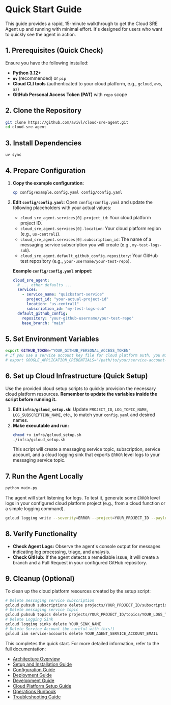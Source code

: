 # Quick Start Guide

This guide provides a rapid, 15-minute walkthrough to get the Cloud SRE Agent up and running with minimal effort. It's designed for users who want to quickly see the agent in action.

## 1. Prerequisites (Quick Check)

Ensure you have the following installed:

*   **Python 3.12+**
*   **`uv`** (recommended) or `pip`
*   **Cloud CLI tools** (authenticated to your cloud platform, e.g., `gcloud`, `aws`, `az`)
*   **GitHub Personal Access Token (PAT)** with `repo` scope

## 2. Clone the Repository

```bash
git clone https://github.com/avivl/cloud-sre-agent.git
cd cloud-sre-agent
```

## 3. Install Dependencies

```bash
uv sync
```

## 4. Prepare Configuration

1.  **Copy the example configuration:**
    ```bash
    cp config/example.config.yaml config/config.yaml
    ```
2.  **Edit `config/config.yaml`:**
    Open `config/config.yaml` and update the following placeholders with your actual values:
    *   `cloud_sre_agent.services[0].project_id`: Your cloud platform project ID.
    *   `cloud_sre_agent.services[0].location`: Your cloud platform region (e.g., `us-central1`).
    *   `cloud_sre_agent.services[0].subscription_id`: The name of a messaging service subscription you will create (e.g., `my-test-logs-sub`).
    *   `cloud_sre_agent.default_github_config.repository`: Your GitHub test repository (e.g., `your-username/your-test-repo`).

    **Example `config/config.yaml` snippet:**
    ```yaml
    cloud_sre_agent:
      # ... other defaults ...
      services:
        - service_name: "quickstart-service"
          project_id: "your-actual-project-id"
          location: "us-central1"
          subscription_id: "my-test-logs-sub"
      default_github_config:
        repository: "your-github-username/your-test-repo"
        base_branch: "main"
    ```

## 5. Set Environment Variables

```bash
export GITHUB_TOKEN="YOUR_GITHUB_PERSONAL_ACCESS_TOKEN"
# If you use a service account key file for cloud platform auth, you might also need:
# export GOOGLE_APPLICATION_CREDENTIALS="/path/to/your/service-account-key.json"
```

## 6. Set up Cloud Infrastructure (Quick Setup)

Use the provided cloud setup scripts to quickly provision the necessary cloud platform resources. **Remember to update the variables inside the script before running it.**

1.  **Edit `infra/gcloud_setup.sh`:** Update `PROJECT_ID`, `LOG_TOPIC_NAME`, `LOG_SUBSCRIPTION_NAME`, etc., to match your `config.yaml` and desired names.
2.  **Make executable and run:**
    ```bash
    chmod +x infra/gcloud_setup.sh
    ./infra/gcloud_setup.sh
    ```
    This script will create a messaging service topic, subscription, service account, and a cloud logging sink that exports `ERROR` level logs to your messaging service topic.

## 7. Run the Agent Locally

```bash
python main.py
```

The agent will start listening for logs. To test it, generate some `ERROR` level logs in your configured cloud platform project (e.g., from a cloud function or a simple logging command).

```bash
gcloud logging write --severity=ERROR --project=YOUR_PROJECT_ID --payload-type=json quickstart-log '{"message": "This is a test error from quickstart!"}'
```

## 8. Verify Functionality

*   **Check Agent Logs:** Observe the agent's console output for messages indicating log processing, triage, and analysis.
*   **Check GitHub:** If the agent detects a remediable issue, it will create a branch and a Pull Request in your configured GitHub repository.

## 9. Cleanup (Optional)

To clean up the cloud platform resources created by the setup script:

```bash
# Delete messaging service subscription
gcloud pubsub subscriptions delete projects/YOUR_PROJECT_ID/subscriptions/YOUR_LOGS_SUBSCRIPTION_NAME
# Delete messaging service topic
gcloud pubsub topics delete projects/YOUR_PROJECT_ID/topics/YOUR_LOGS_TOPIC_NAME
# Delete Logging Sink
gcloud logging sinks delete YOUR_SINK_NAME
# Delete Service Account (be careful with this!)
gcloud iam service-accounts delete YOUR_AGENT_SERVICE_ACCOUNT_EMAIL
```

This completes the quick start. For more detailed information, refer to the full documentation:

*   [Architecture Overview](ARCHITECTURE.md)
*   [Setup and Installation Guide](SETUP_INSTALLATION.md)
*   [Configuration Guide](CONFIGURATION.md)
*   [Deployment Guide](DEPLOYMENT.md)
*   [Development Guide](DEVELOPMENT.md)
*   [Cloud Platform Setup Guide](CLOUD_SETUP.md)
*   [Operations Runbook](OPERATIONS.md)
*   [Troubleshooting Guide](TROUBLESHOOTING.md)
